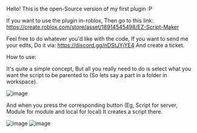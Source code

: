 Hello! This is the open-Source version of my first plugin :P

If you want to use the plugin in-roblox, Then go to this link:
https://create.roblox.com/store/asset/18914545498/EZ-Script-Maker

Feel free to do whatever you'd like with the code, If you want to send me your edits, Do it via: https://discord.gg/nDStJYjYE4 And create a ticket.

How to use:

It's quite a simple concept, But all you really need to do is select what you want the script to be parented to (So lets say a part in a folder in workspace).

![image](https://github.com/user-attachments/assets/55f97a06-288b-4863-8318-253c69ac8648)


And when you press the corresponding button (Eg, Script for server, Module for module and local for local) It creates a script there.

![image](https://github.com/user-attachments/assets/1aecbdea-28c9-4fee-b565-a192d7402173)
![image](https://github.com/user-attachments/assets/2d0ab04c-9d4e-4283-ab82-3ec12f2c02d4)

